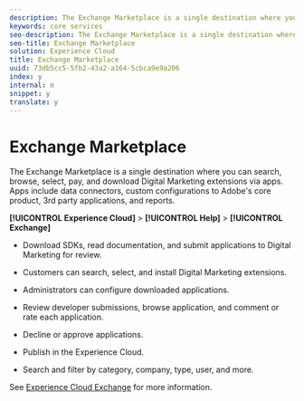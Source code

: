 ```yaml
---
description: The Exchange Marketplace is a single destination where you can search, browse, select, pay, and download Digital Marketing extensions via apps. Apps include data connectors, custom configurations to Adobe's core product, 3rd party applications, and reports.
keywords: core services
seo-description: The Exchange Marketplace is a single destination where you can search, browse, select, pay, and download Digital Marketing extensions via apps. Apps include data connectors, custom configurations to Adobe's core product, 3rd party applications, and reports.
seo-title: Exchange Marketplace
solution: Experience Cloud
title: Exchange Marketplace
uuid: 73db5cc5-5fb2-43a2-a164-5cbca9e9a206
index: y
internal: n
snippet: y
translate: y
---
```


# Exchange Marketplace

The Exchange Marketplace is a single destination where you can search, browse, select, pay, and download Digital Marketing extensions via apps. Apps include data connectors, custom configurations to Adobe's core product, 3rd party applications, and reports.

**[!UICONTROL Experience Cloud]** > **[!UICONTROL Help]** > **[!UICONTROL Exchange]** 

<!-- <p>https://wiki.corp.adobe.com/display/marketingcloud/Marketing+Cloud+Exchange </p> 
<p>https://wiki.corp.adobe.com/display/marketingcloud/Marketplace+Implementation#MarketplaceImplementation-Anonymousvsauthenticatedexperience </p> -->

* Download SDKs, read documentation, and submit applications to Digital Marketing for review. 

* Customers can search, select, and install Digital Marketing extensions. 

* Administrators can configure downloaded applications. 

* Review developer submissions, browse application, and comment or rate each application. 

* Decline or approve applications. 

* Publish in the Experience Cloud. 

* Search and filter by category, company, type, user, and more. 

See [Experience Cloud Exchange](https://marketing.adobe.com/exchange) for more information. 
